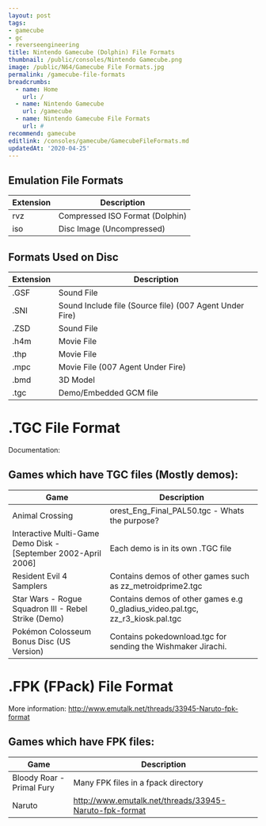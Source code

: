 ```yaml
---
layout: post
tags: 
- gamecube
- gc
- reverseengineering
title: Nintendo Gamecube (Dolphin) File Formats
thumbnail: /public/consoles/Nintendo Gamecube.png
image: /public/N64/Gamecube File Formats.jpg
permalink: /gamecube-file-formats
breadcrumbs:
  - name: Home
    url: /
  - name: Nintendo Gamecube
    url: /gamecube
  - name: Nintendo Gamecube File Formats
    url: #
recommend: gamecube
editlink: /consoles/gamecube/GamecubeFileFormats.md
updatedAt: '2020-04-25'
---
```


## Emulation File Formats

Extension | Description
--- | ---
rvz | Compressed ISO Format (Dolphin)
iso | Disc Image (Uncompressed)


## Formats Used on Disc

Extension | Description
--- | ---
.GSF | Sound File
.SNI | Sound Include file (Source file) (007 Agent Under Fire)
.ZSD | Sound File
.h4m | Movie File
.thp | Movie File
.mpc | Movie File (007 Agent Under Fire)
.bmd | 3D Model
.tgc | Demo/Embedded GCM file

# .TGC File Format
Documentation: 

## Games which have TGC files (Mostly demos):

Game | Description
--- | ---
Animal Crossing | orest_Eng_Final_PAL50.tgc - Whats the purpose?
Interactive Multi-Game Demo Disk - [September 2002-April 2006] | Each demo is in its own .TGC file
Resident Evil 4 Samplers | Contains demos of other games such as zz_metroidprime2.tgc
Star Wars - Rogue Squadron III - Rebel Strike (Demo) | Contains demos of other games e.g 0_gladius_video.pal.tgc, zz_r3_kiosk.pal.tgc
Pokémon Colosseum Bonus Disc (US Version) | Contains pokedownload.tgc for sending the Wishmaker Jirachi.

# .FPK (FPack) File Format
More information: http://www.emutalk.net/threads/33945-Naruto-fpk-format

## Games which have FPK files:

Game | Description
--- | ---
Bloody Roar - Primal Fury | Many FPK files in a fpack directory
Naruto | http://www.emutalk.net/threads/33945-Naruto-fpk-format
